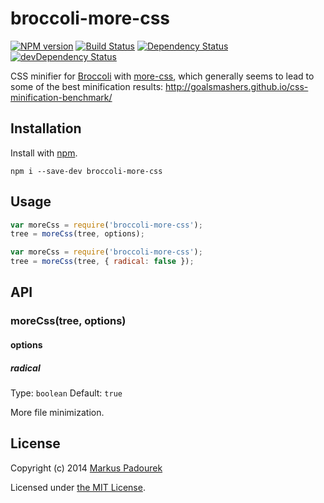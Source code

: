 # broccoli-more-css

[![NPM version](https://badge.fury.io/js/broccoli-more-css.svg)](https://www.npmjs.org/package/broccoli-more-css)
[![Build Status](https://travis-ci.org/shinnn/broccoli-clean-css.svg?branch=master)](https://travis-ci.org/artificialio/broccoli-more-css)
[![Dependency Status](https://david-dm.org/shinnn/broccoli-clean-css.svg?theme=shields.io)](https://david-dm.org/artificialio/broccoli-more-css)
[![devDependency Status](https://david-dm.org/shinnn/broccoli-clean-css/dev-status.svg?theme=shields.io)](https://david-dm.org/artificialio/broccoli-more-css#info=devDependencies)

CSS minifier for [Broccoli](https://github.com/broccolijs/broccoli) with [more-css](https://github.com/army8735/more), which generally seems to lead to some of the best minification results: http://goalsmashers.github.io/css-minification-benchmark/

## Installation

Install with [npm](https://github.com/npm/npm#npm1----node-package-manager).

```
npm i --save-dev broccoli-more-css
```

## Usage

```javascript
var moreCss = require('broccoli-more-css');
tree = moreCss(tree, options);
```

```javascript
var moreCss = require('broccoli-more-css');
tree = moreCss(tree, { radical: false });
```

## API

### moreCss(tree, options)

#### options

##### radical

Type: `boolean`
Default: `true`

More file minimization.

## License

Copyright (c) 2014 [Markus Padourek](https://github.com/globegitter)

Licensed under [the MIT License](./LICENSE).
